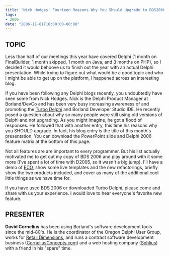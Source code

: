 ```yaml
---
title: "Nick Hodges' Fourteen Reasons Why You Should Upgrade to BDS2006"
tags:
- 2006
date: "2006-11-01T18:00:00-08:00"
---
```


## TOPIC ##

Less than half of our meetings this year have covered Delphi (1 month on FinalBuilder, 1 month skipped, 1 month on Java, and 3 months on PHP), so I decided it would behoove us to finish out the year with an actual Delphi presentation.  While trying to figure out what would be a good topic and who I might be able to get up on the platform, I happened across an interesting blog.  

If you have been following any Delphi blogs recently, you undoubtedly have seen some from Nick Hodges.  Nick is the Delphi Product Manager at Borland/DevCo and has been very busy increasing awareness of and promoting the <a href="http://turboexplorer.com/delphi">Turbo Delphi</a> and Borland Developer Studio IDE.  He recently posed a question about why so many people were still using old versions of Delphi and not upgrading.  As you might imagine, he got a flood of responses.  He followed that with another entry, this time his reasons why you SHOULD upgrade.  In fact, his blog entry is the title of this month's presentation.  You can download the PowerPoint slide and Delphi 2006 feature matrix at the bottom of this page.

Not all features are are important to every programmer.  But his list actually motivated me to get out my copy of BDS 2006 and play around with it some more (I've spent a lot of time with D2005, so it wasn't a big jump).  I'll have a demo of <a href="http://corneliusconcepts.com/cms/weblink/goto/376">ECO</a>, show some live templates and the new refactorings, briefly show the two products included, and cover as many of the additional cool little things as we have time for.

If you have used BDS 2006 or downloaded Turbo Delphi, please come and share with us your experience.  I would love to hear everyone's favorite new feature.

## PRESENTER ##

**David Cornelius** has been using Borland's software development tools since the mid-80's. He is the coordinator of the Oregon Delphi User Group, works for [Retail Dimensions](http://retaildimensions.com), and runs a contract software development business ([CorneliusConcepts.com](http://corneliusconcepts.com)) and a web hosting company ([Sohlius](http://sohlius.com)) with a friend in his "spare" time.

